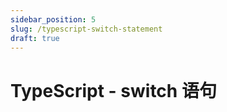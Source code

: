 ```yaml
---
sidebar_position: 5
slug: /typescript-switch-statement
draft: true
---
```


# TypeScript - switch 语句

